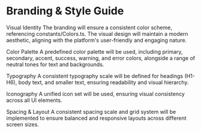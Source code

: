 # Branding & Style Guide
Visual Identity
The branding will ensure a consistent color scheme, referencing constants/Colors.ts. The visual design will maintain a modern aesthetic, aligning with the platform's user-friendly and engaging nature.

Color Palette
A predefined color palette will be used, including primary, secondary, accent, success, warning, and error colors, alongside a range of neutral tones for text and backgrounds.

Typography
A consistent typography scale will be defined for headings (H1-H6), body text, and smaller text, ensuring readability and visual hierarchy.

Iconography
A unified icon set will be used, ensuring visual consistency across all UI elements.

Spacing & Layout
A consistent spacing scale and grid system will be implemented to ensure balanced and responsive layouts across different screen sizes.
